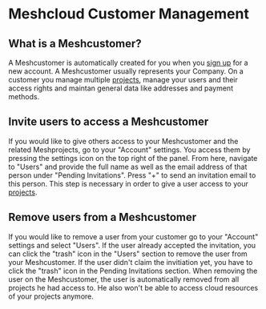 # Meshcloud Customer Management

## What is a Meshcustomer?

A Meshcustomer is automatically created for you when you [sign up](profile.md) for a new account. A Meshcustomer usually represents your Company. On a customer you manage multiple [projects](project.md), manage your users and their access rights and maintan general data like addresses and payment methods.

## Invite users to access a Meshcustomer

If you would like to give others access to your Meshcustomer and the related Meshprojects, go to your "Account" settings. You access them by pressing the settings icon on the top right of the panel. From here, navigate to "Users" and provide the full name as well as the email address of that person under "Pending Invitations". Press "+" to send an invitation email to this person. This step is necessary in order to give a user access to your [projects](project.md).

## Remove users from a Meshcustomer

If you would like to remove a user from your customer go to your "Account" settings and select "Users". If the user already accepted the invitation, you can click the "trash" icon in the "Users" section to remove the user from your Meshcustomer. If the user didn't claim the invitiation yet, you have to click the "trash" icon in the Pending Invitations section. When removing the user on the Meshcustomer, the user is automatically removed from all projects he had access to. He also won't be able to access cloud resources of your projects anymore.
